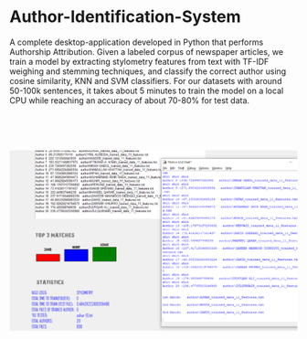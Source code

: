 # Author-Identification-System
A complete desktop-application developed in Python that performs Authorship Attribution. Given a labeled corpus of newspaper articles, we train a model by extracting stylometry features from text with TF-IDF weighing and stemming techniques, and classify the correct author using cosine similarity, KNN and SVM classifiers. For our datasets with around 50-100k sentences, it takes about 5 minutes to train the model on a local CPU while reaching an accuracy of about 70-80% for test data. 

<br />
<br />
<br />



![alt text](https://github.com/umairspn/Author-Identification-System/blob/main/image2.PNG?raw=true "Author Identification System")
